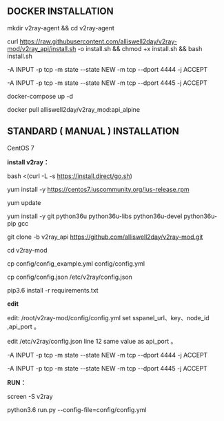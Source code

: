 
DOCKER INSTALLATION
----------------------------------------------------------------------------------------------------------------------------------------

mkdir v2ray-agent  &&  cd v2ray-agent

curl https://raw.githubusercontent.com/alliswell2day/v2ray-mod/v2ray_api/install.sh -o install.sh && chmod +x install.sh && bash install.sh


-A INPUT -p tcp -m state --state NEW -m tcp --dport 4444 -j ACCEPT

-A INPUT -p tcp -m state --state NEW -m tcp --dport 4445 -j ACCEPT

docker-compose up -d

docker pull alliswell2day/v2ray_mod:api_alpine





STANDARD ( MANUAL ) INSTALLATION
----------------------------------------------------------------------------------------------------------------------------------------

CentOS 7

**install v2ray：**

bash <(curl -L -s https://install.direct/go.sh)


yum install -y https://centos7.iuscommunity.org/ius-release.rpm

yum update

yum install -y git python36u python36u-libs python36u-devel python36u-pip gcc


git clone -b v2ray_api https://github.com/alliswell2day/v2ray-mod.git

cd v2ray-mod

cp config/config_example.yml config/config.yml

cp config/config.json /etc/v2ray/config.json

pip3.6 install -r requirements.txt


**edit**

edit: /root/v2ray-mod/config/config.yml   set sspanel_url、key、node_id ,api_port 。

edit /etc/v2ray/config.json    line 12 same value as  api_port 。


-A INPUT -p tcp -m state --state NEW -m tcp --dport 4444 -j ACCEPT

-A INPUT -p tcp -m state --state NEW -m tcp --dport 4445 -j ACCEPT 


**RUN：**

screen -S v2ray

python3.6 run.py --config-file=config/config.yml



